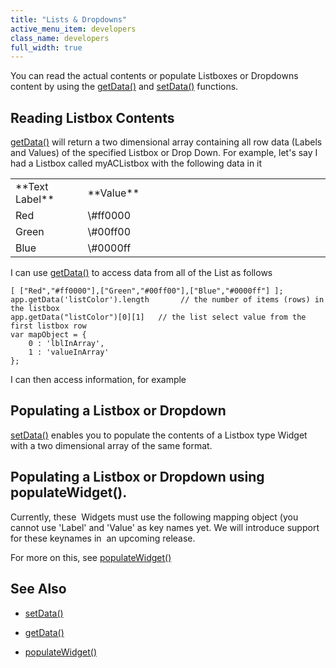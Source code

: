 ```yaml
---
title: "Lists & Dropdowns"
active_menu_item: developers
class_name: developers
full_width: true
---
```



You can read the actual contents or populate Listboxes or Dropdowns content by using the [getData()](/developers/user-guide/scripting-apis/client-api/widget-data-state-manipulation/getdata) and [setData()](/developers/user-guide/scripting-apis/client-api/widget-data-state-manipulation/setdata) functions.

## Reading Listbox Contents

[getData()](/developers/user-guide/scripting-apis/client-api/widget-data-state-manipulation/getdata) will return a two dimensional array containing all row data (Labels and Values) of the specified Listbox or Drop Down. For example, let's say I had a Listbox called myACListbox with the following data in it

<table>
<tr>
<td width="97">
**Text Label**

</td>
<td width="16">
</td>
<td width="767">
**Value**

</td>
</tr>
<tr>
<td width="97">
Red

</td>
<td width="16">
</td>
<td width="767">
\#ff0000

</td>
</tr>
<tr>
<td width="97">
Green

</td>
<td width="16">
</td>
<td width="767">
\#00ff00

</td>
</tr>
<tr>
<td width="97">
Blue

</td>
<td width="16">
</td>
<td width="767">
\#0000ff

</td>
</tr>
</table>

I can use [getData()](/developers/user-guide/scripting-apis/client-api/widget-data-state-manipulation/getdata) to access data from all of the List as follows

    [ ["Red","#ff0000"],["Green","#00ff00"],["Blue","#0000ff"] ];
    app.getData('listColor').length       // the number of items (rows) in the listbox
    app.getData("listColor")[0][1]   // the list select value from the first listbox row
    var mapObject = {
        0 : 'lblInArray',
        1 : 'valueInArray'
    }; 
   

I can then access information, for example

## Populating a Listbox or Dropdown

[setData()](/developers/user-guide/scripting-apis/client-api/widget-data-state-manipulation/setdata) enables you to populate the contents of a Listbox type Widget with a two dimensional array of the same format.

## Populating a Listbox or Dropdown using populateWidget().

Currently, these  Widgets must use the following mapping object (you cannot use 'Label' and 'Value' as key names yet. We will introduce support for these keynames in  an upcoming release.

For more on this, see [populateWidget()](/developers/user-guide/scripting-apis/client-api/widget-data-state-manipulation/populatewidget/)

## See Also

 - [setData()](/developers/user-guide/scripting-apis/client-api/widget-data-state-manipulation/setdata)

 - [getData()](/developers/user-guide/scripting-apis/client-api/widget-data-state-manipulation/getdata)

 - [populateWidget()](/developers/user-guide/scripting-apis/client-api/widget-data-state-manipulation/populatewidget/)

